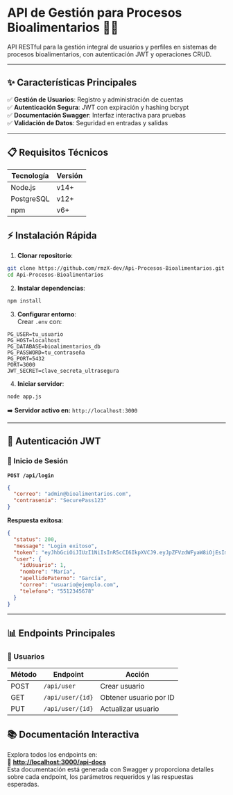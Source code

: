 # **API de Gestión para Procesos Bioalimentarios** 🍏🔬

API RESTful para la gestión integral de usuarios y perfiles en sistemas de procesos bioalimentarios, con autenticación JWT y operaciones CRUD.

---

## **✨ Características Principales**

✅ **Gestión de Usuarios**: Registro y administración de cuentas  
✅ **Autenticación Segura**: JWT con expiración y hashing bcrypt  
✅ **Documentación Swagger**: Interfaz interactiva para pruebas  
✅ **Validación de Datos**: Seguridad en entradas y salidas

---

## **📋 Requisitos Técnicos**

| Tecnología | Versión |
| ---------- | ------- |
| Node.js    | v14+    |
| PostgreSQL | v12+    |
| npm        | v6+     |

## **⚡ Instalación Rápida**

1. **Clonar repositorio**:

```bash
git clone https://github.com/rmzX-dev/Api-Procesos-Bioalimentarios.git
cd Api-Procesos-Bioalimentarios
```

2. **Instalar dependencias**:

```bash
npm install
```

3. **Configurar entorno**:  
   Crear `.env` con:

```env
PG_USER=tu_usuario
PG_HOST=localhost
PG_DATABASE=bioalimentarios_db
PG_PASSWORD=tu_contraseña
PG_PORT=5432
PORT=3000
JWT_SECRET=clave_secreta_ultrasegura
```

4. **Iniciar servidor**:

```bash
node app.js
```

➡️ **Servidor activo en:** `http://localhost:3000`

---

## **🔐 Autenticación JWT**

### **🔑 Inicio de Sesión**

**`POST /api/login`**

```json
{
  "correo": "admin@bioalimentarios.com",
  "contrasenia": "SecurePass123"
}
```

**Respuesta exitosa**:

```json
{
  "status": 200,
  "message": "Login exitoso",
  "token": "eyJhbGciOiJIUzI1NiIsInR5cCI6IkpXVCJ9.eyJpZFVzdWFyaW8iOjEsImNvcnJlbyI6InVzdWFyaW9AZWplbXBsby5jb20iLCJpYXQiOjE2OT...",
  "user": {
    "idUsuario": 1,
    "nombre": "María",
    "apellidoPaterno": "García",
    "correo": "usuario@ejemplo.com",
    "telefono": "5512345678"
  }
}
```

---

## **📊 Endpoints Principales**

### **👥 Usuarios**

| Método | Endpoint         | Acción                 |
| ------ | ---------------- | ---------------------- |
| POST   | `/api/user`      | Crear usuario          |
| GET    | `/api/user/{id}` | Obtener usuario por ID |
| PUT    | `/api/user/{id}` | Actualizar usuario     |

## **📚 Documentación Interactiva**

Explora todos los endpoints en:  
🔗 **[http://localhost:3000/api-docs](http://localhost:3000/api-docs)**  
Esta documentación está generada con Swagger y proporciona detalles sobre cada endpoint, los parámetros requeridos y las respuestas esperadas.
